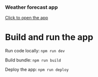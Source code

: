 ### Weather forecast app
[Click to open the app](https://react-adventure.github.io/weather-forecast-frontend/)
# Build and run the app
Run code locally: 
`npm run dev`

Build bundle:
`npm run build`

Deploy the app:
`npm run deploy`